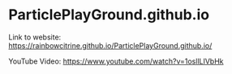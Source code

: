 # ParticlePlayGround.github.io

Link to website: https://rainbowcitrine.github.io/ParticlePlayGround.github.io/

YouTube Video: https://www.youtube.com/watch?v=1osllLIVbHk
